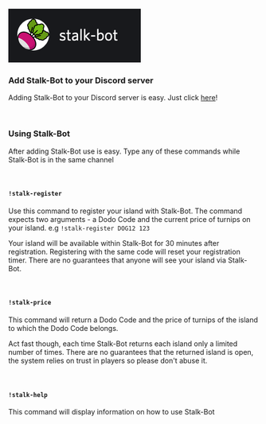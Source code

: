 ![stalk](stalkbot.png)



### Add Stalk-Bot to your Discord server
Adding Stalk-Bot to your Discord server is easy. Just click [here](https://discord.com/api/oauth2/authorize?client_id=707379007997345802&permissions=2048&scope=bot)! 

<br>

### Using Stalk-Bot
After adding Stalk-Bot use is easy. Type any of these commands while Stalk-Bot is in the same channel 

<br>

#### `!stalk-register`
Use this command to register your island with Stalk-Bot. The command expects two arguments - a Dodo Code and the current price of turnips on your island. e.g `!stalk-register DOG12 123`

Your island will be available within Stalk-Bot for 30 minutes after registration. Registering with the same code will reset your registration timer. There are no guarantees that anyone will see your island via Stalk-Bot.

<br>

#### `!stalk-price`
This command will return a Dodo Code and the price of turnips of the island to which the Dodo Code belongs. 

Act fast though, each time Stalk-Bot returns each island only a limited number of times. There are no guarantees that the returned island is open, the system relies on trust in players so please don't abuse it.

<br>

#### `!stalk-help`
This command will display information on how to use Stalk-Bot
